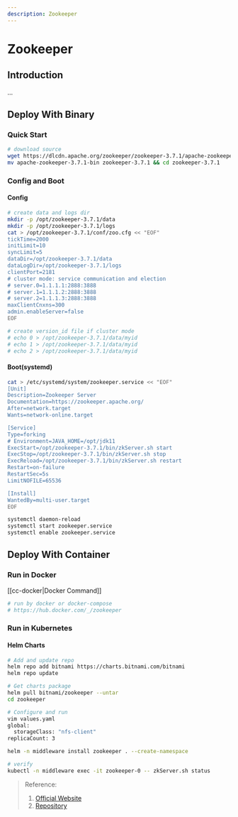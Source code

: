 ```yaml
---
description: Zookeeper
---
```


# Zookeeper

## Introduction
...


## Deploy With Binary
### Quick Start
```bash
# download source
wget https://dlcdn.apache.org/zookeeper/zookeeper-3.7.1/apache-zookeeper-3.7.1-bin.tar.gz
mv apache-zookeeper-3.7.1-bin zookeeper-3.7.1 && cd zookeeper-3.7.1
```

### Config and Boot
#### Config
```bash
# create data and logs dir
mkdir -p /opt/zookeeper-3.7.1/data
mkdir -p /opt/zookeeper-3.7.1/logs
cat > /opt/zookeeper-3.7.1/conf/zoo.cfg << "EOF"
tickTime=2000
initLimit=10
syncLimit=5
dataDir=/opt/zookeeper-3.7.1/data
dataLogDir=/opt/zookeeper-3.7.1/logs
clientPort=2181
# cluster mode: service communication and election
# server.0=1.1.1.1:2888:3888
# server.1=1.1.1.2:2888:3888
# server.2=1.1.1.3:2888:3888
maxClientCnxns=300
admin.enableServer=false
EOF

# create version_id file if cluster mode
# echo 0 > /opt/zookeeper-3.7.1/data/myid
# echo 1 > /opt/zookeeper-3.7.1/data/myid
# echo 2 > /opt/zookeeper-3.7.1/data/myid
```

#### Boot(systemd)
```bash
cat > /etc/systemd/system/zookeeper.service << "EOF"
[Unit]
Description=Zookeeper Server
Documentation=https://zookeeper.apache.org/
After=network.target
Wants=network-online.target

[Service]
Type=forking
# Environment=JAVA_HOME=/opt/jdk11
ExecStart=/opt/zookeeper-3.7.1/bin/zkServer.sh start
ExecStop=/opt/zookeeper-3.7.1/bin/zkServer.sh stop
ExecReload=/opt/zookeeper-3.7.1/bin/zkServer.sh restart
Restart=on-failure
RestartSec=5s
LimitNOFILE=65536

[Install]
WantedBy=multi-user.target
EOF

systemctl daemon-reload
systemctl start zookeeper.service
systemctl enable zookeeper.service
```

## Deploy With Container
### Run in Docker
[[cc-docker|Docker Command]]
```bash
# run by docker or docker-compose
# https://hub.docker.com/_/zookeeper
```

### Run in Kubernetes
#### Helm Charts
```bash
# Add and update repo
helm repo add bitnami https://charts.bitnami.com/bitnami
helm repo update

# Get charts package
helm pull bitnami/zookeeper --untar 
cd zookeeper

# Configure and run
vim values.yaml
global:
  storageClass: "nfs-client"
replicaCount: 3

helm -n middleware install zookeeper . --create-namespace 

# verify
kubectl -n middleware exec -it zookeeper-0 -- zkServer.sh status  
```



> Reference:
> 1. [Official Website](https://zookeeper.apache.org/)
> 2. [Repository](https://github.com/apache/zookeeper)
